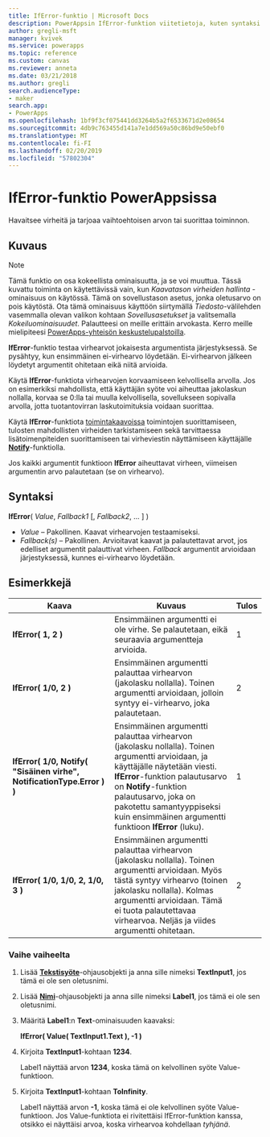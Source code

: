 ```yaml
---
title: IfError-funktio | Microsoft Docs
description: PowerAppsin IfError-funktion viitetietoja, kuten syntaksi ja esimerkkejä
author: gregli-msft
manager: kvivek
ms.service: powerapps
ms.topic: reference
ms.custom: canvas
ms.reviewer: anneta
ms.date: 03/21/2018
ms.author: gregli
search.audienceType:
- maker
search.app:
- PowerApps
ms.openlocfilehash: 1bf9f3cf075441dd3264b5a2f6533671d2e08654
ms.sourcegitcommit: 4db9c763455d141a7e1dd569a50c86bd9e50ebf0
ms.translationtype: MT
ms.contentlocale: fi-FI
ms.lasthandoff: 02/20/2019
ms.locfileid: "57802304"
---
```

# <a name="iferror-function-in-powerapps"></a>IfError-funktio PowerAppsissa
Havaitsee virheitä ja tarjoaa vaihtoehtoisen arvon tai suorittaa toiminnon.

## <a name="description"></a>Kuvaus
> [!NOTE]
> Tämä funktio on osa kokeellista ominaisuutta, ja se voi muuttua.  Tässä kuvattu toiminta on käytettävissä vain, kun *Kaavatason virheiden hallinta* -ominaisuus on käytössä.  Tämä on sovellustason asetus, jonka oletusarvo on pois käytöstä.  Ota tämä ominaisuus käyttöön siirtymällä *Tiedosto*-välilehden vasemmalla olevan valikon kohtaan *Sovellusasetukset* ja valitsemalla *Kokeiluominaisuudet*.  Palautteesi on meille erittäin arvokasta. Kerro meille mielipiteesi [PowerApps-yhteisön keskustelupalstoilla](https://powerusers.microsoft.com/t5/Expressions-and-Formulas/bd-p/How-To).

**IfError**-funktio testaa virhearvot jokaisesta argumentista järjestyksessä. Se pysähtyy, kun ensimmäinen ei-virhearvo löydetään.  Ei-virhearvon jälkeen löydetyt argumentit ohitetaan eikä niitä arvioida.

Käytä **IfError**-funktiota virhearvojen korvaamiseen kelvollisella arvolla.  Jos on esimerkiksi mahdollista, että käyttäjän syöte voi aiheuttaa jakolaskun nollalla, korvaa se 0:lla tai muulla kelvollisella, sovellukseen sopivalla arvolla, jotta tuotantovirran laskutoimituksia voidaan suorittaa.

Käytä **IfError**-funktiota [toimintakaavoissa](../working-with-formulas-in-depth.md) toimintojen suorittamiseen, tulosten mahdollisten virheiden tarkistamiseen sekä tarvittaessa lisätoimenpiteiden suorittamiseen tai virheviestin näyttämiseen käyttäjälle [**Notify**](function-showerror.md)-funktiolla.

Jos kaikki argumentit funktioon **IfError** aiheuttavat virheen, viimeisen argumentin arvo palautetaan (se on virhearvo). 

## <a name="syntax"></a>Syntaksi
**IfError**( *Value*, *Fallback1* [, *Fallback2*, ... ] )

* *Value* – Pakollinen. Kaavat virhearvojen testaamiseksi. 
* *Fallback(s)* – Pakollinen. Arvioitavat kaavat ja palautettavat arvot, jos edelliset argumentit palauttivat virheen.  *Fallback* argumentit arvioidaan järjestyksessä, kunnes ei-virhearvo löydetään.

## <a name="examples"></a>Esimerkkejä

| Kaava | Kuvaus | Tulos |
| --- | --- | --- |
| **IfError( 1, 2 )** |Ensimmäinen argumentti ei ole virhe.  Se palautetaan, eikä seuraavia argumentteja arvioida.   | 1 |
| **IfError( 1/0, 2 )** | Ensimmäinen argumentti palauttaa virhearvon (jakolasku nollalla).  Toinen argumentti arvioidaan, jolloin syntyy ei-virhearvo, joka palautetaan. | 2 | 
| **IfError( 1/0, Notify( "Sisäinen virhe", NotificationType.Error ) )** | Ensimmäinen argumentti palauttaa virhearvon (jakolasku nollalla).  Toinen argumentti arvioidaan, ja käyttäjälle näytetään viesti.  **IfError**-funktion palautusarvo on **Notify**-funktion palautusarvo, joka on pakotettu samantyyppiseksi kuin ensimmäinen argumentti funktioon **IfError** (luku). | 1 |
| **IfError( 1/0, 1/0, 2, 1/0, 3 )** | Ensimmäinen argumentti palauttaa virhearvon (jakolasku nollalla).  Toinen argumentti arvioidaan. Myös tästä syntyy virhearvo (toinen jakolasku nollalla).  Kolmas argumentti arvioidaan. Tämä ei tuota palautettavaa virhearvoa.  Neljäs ja viides argumentti ohitetaan.  | 2 |

### <a name="step-by-step"></a>Vaihe vaiheelta

1. Lisää **[Tekstisyöte](../controls/control-text-input.md)**-ohjausobjekti ja anna sille nimeksi **TextInput1**, jos tämä ei ole sen oletusnimi.

2. Lisää **[Nimi](../controls/control-text-box.md)**-ohjausobjekti ja anna sille nimeksi **Label1**, jos tämä ei ole sen oletusnimi.

3. Määritä **Label1**:n **Text**-ominaisuuden kaavaksi:

    **IfError( Value( TextInput1.Text ), -1 )**

4. Kirjoita **TextInput1**-kohtaan **1234**.  

    Label1 näyttää arvon **1234**, koska tämä on kelvollinen syöte Value-funktioon.

5. Kirjoita **TextInput1**-kohtaan **ToInfinity**.

    Label1 näyttää arvon **-1**, koska tämä ei ole kelvollinen syöte Value-funktioon.  Jos Value-funktiota ei rivitettäisi IfError-funktion kanssa, otsikko ei näyttäisi arvoa, koska virhearvoa kohdellaan *tyhjänä*. 

